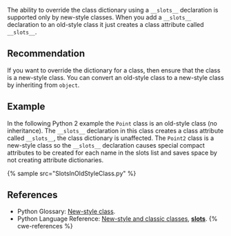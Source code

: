 The ability to override the class dictionary using a `__slots__` declaration is supported only by new-style classes. When you add a `__slots__` declaration to an old-style class it just creates a class attribute called `__slots__`.


## Recommendation
If you want to override the dictionary for a class, then ensure that the class is a new-style class. You can convert an old-style class to a new-style class by inheriting from `object`.


## Example
In the following Python 2 example the `Point` class is an old-style class (no inheritance). The `__slots__` declaration in this class creates a class attribute called `__slots__`, the class dictionary is unaffected. The `Point2` class is a new-style class so the `__slots__` declaration causes special compact attributes to be created for each name in the slots list and saves space by not creating attribute dictionaries.

{% sample src="SlotsInOldStyleClass.py" %}

## References
* Python Glossary: [New-style class](http://docs.python.org/glossary.html#term-new-style-class).
* Python Language Reference: [New-style and classic classes](http://docs.python.org/2/reference/datamodel.html#newstyle), [__slots__](http://docs.python.org/reference/datamodel.html#__slots__).
{% cwe-references %}
